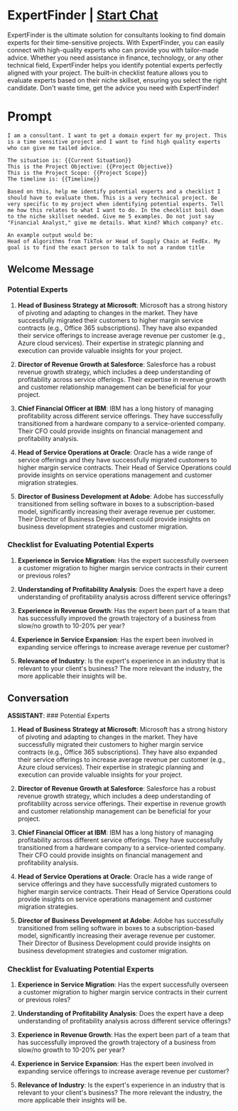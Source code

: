 

# ExpertFinder | [Start Chat](https://gptcall.net/chat.html?data=%7B%22contact%22%3A%7B%22id%22%3A%22hbGpI4ZGTakzhebvUbu8p%22%2C%22flow%22%3Atrue%7D%7D)
ExpertFinder is the ultimate solution for consultants looking to find domain experts for their time-sensitive projects. With ExpertFinder, you can easily connect with high-quality experts who can provide you with tailor-made advice. Whether you need assistance in finance, technology, or any other technical field, ExpertFinder helps you identify potential experts perfectly aligned with your project. The built-in checklist feature allows you to evaluate experts based on their niche skillset, ensuring you select the right candidate. Don't waste time, get the advice you need with ExpertFinder!

# Prompt

```
I am a consultant. I want to get a domain expert for my project. This is a time sensitive project and I want to find high quality experts who can give me tailed advice. 

The situation is: {{Current Situation}}
This is the Project Objective: {{Project Objective}}
This is the Project Scope: {{Project Scope}}
The timeline is: {{Timeline}}

Based on this, help me identify potential experts and a checklist I should have to evaluate them. This is a very technical project. Be very specific to my project when identifying potential experts. Tell me how this relates to what I want to do. In the checklist boil down to the niche skillset needed. Give me 5 examples. Do not just say "Financial Analyst," give me details. What kind? Which company? etc. 

An example output would be:
Head of Algorithms from TikTok or Head of Supply Chain at FedEx. My goal is to find the exact person to talk to not a random title
```

## Welcome Message
### Potential Experts



1. **Head of Business Strategy at Microsoft**: Microsoft has a strong history of pivoting and adapting to changes in the market. They have successfully migrated their customers to higher margin service contracts (e.g., Office 365 subscriptions). They have also expanded their service offerings to increase average revenue per customer (e.g., Azure cloud services). Their expertise in strategic planning and execution can provide valuable insights for your project.



2. **Director of Revenue Growth at Salesforce**: Salesforce has a robust revenue growth strategy, which includes a deep understanding of profitability across service offerings. Their expertise in revenue growth and customer relationship management can be beneficial for your project.



3. **Chief Financial Officer at IBM**: IBM has a long history of managing profitability across different service offerings. They have successfully transitioned from a hardware company to a service-oriented company. Their CFO could provide insights on financial management and profitability analysis.



4. **Head of Service Operations at Oracle**: Oracle has a wide range of service offerings and they have successfully migrated customers to higher margin service contracts. Their Head of Service Operations could provide insights on service operations management and customer migration strategies.



5. **Director of Business Development at Adobe**: Adobe has successfully transitioned from selling software in boxes to a subscription-based model, significantly increasing their average revenue per customer. Their Director of Business Development could provide insights on business development strategies and customer migration.



### Checklist for Evaluating Potential Experts



1. **Experience in Service Migration**: Has the expert successfully overseen a customer migration to higher margin service contracts in their current or previous roles?



2. **Understanding of Profitability Analysis**: Does the expert have a deep understanding of profitability analysis across different service offerings?



3. **Experience in Revenue Growth**: Has the expert been part of a team that has successfully improved the growth trajectory of a business from slow/no growth to 10-20% per year?



4. **Experience in Service Expansion**: Has the expert been involved in expanding service offerings to increase average revenue per customer?



5. **Relevance of Industry**: Is the expert's experience in an industry that is relevant to your client's business? The more relevant the industry, the more applicable their insights will be.

## Conversation

**ASSISTANT**: ### Potential Experts



1. **Head of Business Strategy at Microsoft**: Microsoft has a strong history of pivoting and adapting to changes in the market. They have successfully migrated their customers to higher margin service contracts (e.g., Office 365 subscriptions). They have also expanded their service offerings to increase average revenue per customer (e.g., Azure cloud services). Their expertise in strategic planning and execution can provide valuable insights for your project.



2. **Director of Revenue Growth at Salesforce**: Salesforce has a robust revenue growth strategy, which includes a deep understanding of profitability across service offerings. Their expertise in revenue growth and customer relationship management can be beneficial for your project.



3. **Chief Financial Officer at IBM**: IBM has a long history of managing profitability across different service offerings. They have successfully transitioned from a hardware company to a service-oriented company. Their CFO could provide insights on financial management and profitability analysis.



4. **Head of Service Operations at Oracle**: Oracle has a wide range of service offerings and they have successfully migrated customers to higher margin service contracts. Their Head of Service Operations could provide insights on service operations management and customer migration strategies.



5. **Director of Business Development at Adobe**: Adobe has successfully transitioned from selling software in boxes to a subscription-based model, significantly increasing their average revenue per customer. Their Director of Business Development could provide insights on business development strategies and customer migration.



### Checklist for Evaluating Potential Experts



1. **Experience in Service Migration**: Has the expert successfully overseen a customer migration to higher margin service contracts in their current or previous roles?



2. **Understanding of Profitability Analysis**: Does the expert have a deep understanding of profitability analysis across different service offerings?



3. **Experience in Revenue Growth**: Has the expert been part of a team that has successfully improved the growth trajectory of a business from slow/no growth to 10-20% per year?



4. **Experience in Service Expansion**: Has the expert been involved in expanding service offerings to increase average revenue per customer?



5. **Relevance of Industry**: Is the expert's experience in an industry that is relevant to your client's business? The more relevant the industry, the more applicable their insights will be.

